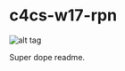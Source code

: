 # c4cs-w17-rpn

![alt tag](https://travis-ci.org/cocarson/c4cs-w17-rpn.svg?branch=master)

Super dope readme. 
